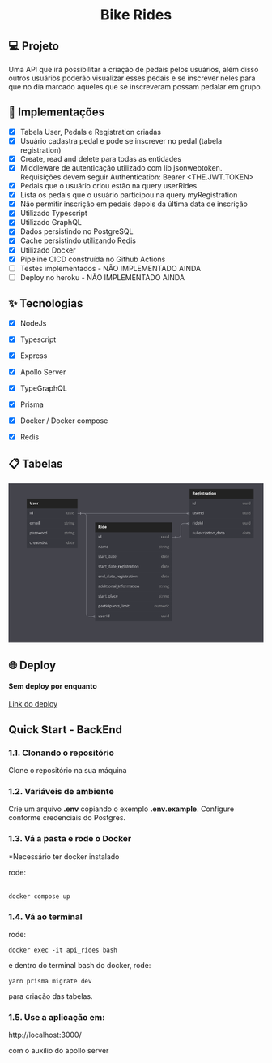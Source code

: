 <h1 align="center">
  Bike Rides
</h1>

## 💻 Projeto

Uma API que irá possibilitar a criação de pedais pelos usuários, além disso outros usuários poderão visualizar esses pedais e se inscrever neles para que no dia marcado aqueles que se inscreveram possam pedalar em grupo.

## 🔨 Implementações

- [x] Tabela User, Pedals e Registration criadas
- [x] Usuário cadastra pedal e pode se inscrever no pedal (tabela registration)
- [x] Create, read and delete para todas as entidades
- [x] Middleware de autenticação utilizado com lib jsonwebtoken. Requisições devem seguir Authentication: Bearer <THE.JWT.TOKEN>
- [x] Pedais que o usuário criou estão na query userRides
- [x] Lista os pedais que o usuário participou na query myRegistration
- [x] Não permitir inscrição em pedais depois da última data de inscrição
- [x] Utilizado Typescript
- [x] Utilizado GraphQL
- [x] Dados persistindo no PostgreSQL
- [x] Cache persistindo utilizando Redis
- [x] Utilizado Docker
- [x] Pipeline CICD construída no Github Actions
- [ ] Testes implementados - NÃO IMPLEMENTADO AINDA
- [ ] Deploy no heroku - NÃO IMPLEMENTADO AINDA

## ✨ Tecnologias

- [x] NodeJs
- [x] Typescript
- [x] Express
- [x] Apollo Server
- [x] TypeGraphQL
- [x] Prisma
- [x] Docker / Docker compose
- [x] Redis
  

## 📋 Tabelas

![DER](diagrams.png)

## 🌐 Deploy

#### Sem deploy por enquanto

[Link do deploy]()

## Quick Start - BackEnd

### 1.1. Clonando o repositório

Clone o repositório na sua máquina

### 1.2. Variáveis de ambiente

Crie um arquivo **.env** copiando o exemplo **.env.example**.
Configure conforme credenciais do Postgres.

### 1.3. Vá a pasta e rode o Docker

\*Necessário ter docker instalado

rode:

```

docker compose up

```

### 1.4. Vá ao terminal

rode:

```
docker exec -it api_rides bash
```

e dentro do terminal bash do docker, rode:

```
yarn prisma migrate dev
```

para criação das tabelas.

### 1.5. Use a aplicação em:

http://localhost:3000/

com o auxílio do apollo server
